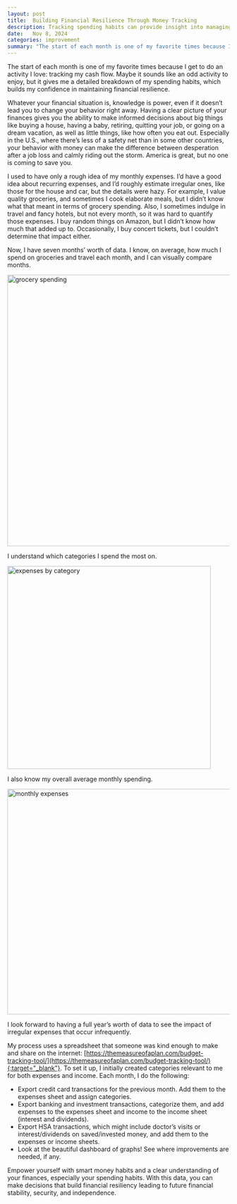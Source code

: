 ```yaml
---
layout: post
title:  Building Financial Resilience Through Money Tracking
description: Tracking spending habits can provide insight into managing expenses and building financial resilience. My process for tracking cash flow.
date:   Nov 8, 2024
categories: improvement
summary: "The start of each month is one of my favorite times because I get to do an activity I love: tracking my cash flow. Maybe it sounds like an odd activity to enjoy, but it gives me a detailed breakdown of my spending habits, which builds my confidence in maintaining financial resilience..."
---
```


The start of each month is one of my favorite times because I get to do an activity I love: tracking my cash flow. Maybe it sounds like an odd activity to enjoy, but it gives me a detailed breakdown of my spending habits, which builds my confidence in maintaining financial resilience.

Whatever your financial situation is, knowledge is power, even if it doesn’t lead you to change your behavior right away. Having a clear picture of your finances gives you the ability to make informed decisions about big things like buying a house, having a baby, retiring, quitting your job, or going on a dream vacation, as well as little things, like how often you eat out. Especially in the U.S., where there’s less of a safety net than in some other countries, your behavior with money can make the difference between desperation after a job loss and calmly riding out the storm. America is great, but no one is coming to save you. 

I used to have only a rough idea of my monthly expenses. I’d have a good idea about recurring expenses, and I’d roughly estimate irregular ones, like those for the house and car, but the details were hazy. For example, I value quality groceries, and sometimes I cook elaborate meals, but I didn’t know what that meant in terms of grocery spending. Also, I sometimes indulge in travel and fancy hotels, but not every month, so it was hard to quantify those expenses. I buy random things on Amazon,  but I didn’t know how much that added up to. Occasionally, I buy concert tickets, but I couldn’t determine that impact either.
 
Now, I have seven months’ worth of data. I know, on average, how much I spend on groceries and travel each month, and I can visually compare months.
<div class="image-styled mb-5"><img src="/images/grocery_spending.jpg" alt="grocery spending" width="616"/></div>

I understand which categories I spend the most on. 
<div class="image-styled mb-5"><img src="/images/expenses_by_category.jpg" alt="expenses by category" width="461"/></div>

I also know my overall average monthly spending.
<div class="image-styled mb-5"><img src="/images/monthly_expenses.jpg" alt="monthly expenses" width="512"/></div>

 I look forward to having a full year’s worth of data to see the impact of irregular expenses that occur infrequently.

My process uses a spreadsheet that someone was kind enough to make and share on the internet: [https://themeasureofaplan.com/budget-tracking-tool/](https://themeasureofaplan.com/budget-tracking-tool/){:target="_blank"}. To set it up, I initially created categories relevant to me for both expenses and income. Each month, I do the following: 

- Export credit card transactions for the previous month. Add them to the expenses sheet and assign categories.
- Export banking and investment transactions, categorize them, and add expenses to the expenses sheet and income to the income sheet (interest and dividends).
- Export HSA transactions, which might include doctor’s visits or interest/dividends on saved/invested money, and add them to the expenses or income sheets.
- Look at the beautiful dashboard of graphs! See where improvements are needed, if any.

Empower yourself with smart money habits and a clear understanding of your finances, especially your spending habits. With this data, you can make decisions that build financial resiliency leading to future financial stability, security, and independence.
